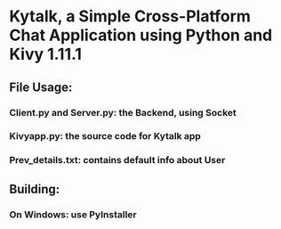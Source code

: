 # Kytalk, a Simple Cross-Platform Chat Application using Python and Kivy 1.11.1


## File Usage:
### Client.py and Server.py: the Backend, using Socket
### Kivyapp.py: the source code for Kytalk app
### Prev_details.txt: contains default info about User 


## Building:
### On Windows: use PyInstaller
